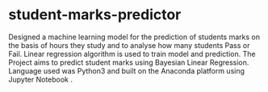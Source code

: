 # student-marks-predictor
Designed a machine learning model for the prediction of students marks on the basis of hours they study and to analyse how many students Pass or Fail. Linear regression algorithm is used to train model and prediction. The Project aims to predict student marks using Bayesian Linear Regression. Language used was Python3 and built on the Anaconda platform using Jupyter Notebook .
